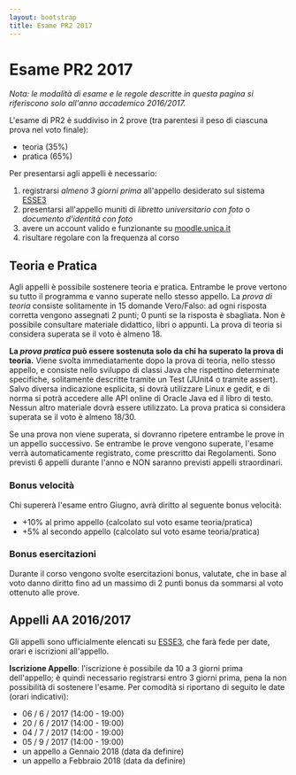 ```yaml
---
layout: bootstrap
title: Esame PR2 2017
---
```


Esame PR2 2017
==============

_Nota: le modalità di esame e le regole descritte in questa pagina si riferiscono solo all'anno accademico 2016/2017._

L'esame di PR2 è suddiviso in 2 prove (tra parentesi il peso di ciascuna prova nel voto finale):

 - teoria (35%)
 - pratica (65%)

Per presentarsi agli appelli è necessario:
 1. registrarsi *almeno 3 giorni prima* all'appello desiderato sul sistema [ESSE3](https://webstudenti.unica.it/)
 2. presentarsi all'appello muniti di _libretto universitario con foto_ o _documento d'identità con foto_
 3. avere un account valido e funzionante su [moodle.unica.it](http://moodle.unica.it)
 4. risultare regolare con la frequenza al corso 

Teoria e Pratica
----------------
Agli appelli è possibile sostenere teoria e pratica. Entrambe le prove vertono su tutto il programma e vanno superate nello stesso appello.
La _prova di teoria_ consiste solitamente in 15 domande Vero/Falso: ad ogni risposta corretta vengono assegnati 2 punti; 0 punti se la risposta è sbagliata. 
Non è possibile consultare materiale didattico, libri o appunti.
La prova di teoria si considera superata se il voto è almeno 18.

**La _prova pratica_ può essere sostenuta solo da chi ha superato la prova di teoria.** 
Viene svolta immediatamente dopo la prova di teoria, nello stesso appello, e consiste nello sviluppo di classi Java che rispettino determinate specifiche, solitamente descritte tramite un Test (JUnit4 o tramite assert). 
Salvo diversa indicazione esplicita, si dovrà utilizzare Linux e gedit, e di norma si potrà accedere alle API online di Oracle Java ed il libro di testo.
Nessun altro materiale dovrà essere utilizzato.
La prova pratica si considera superata se il voto è almeno 18/30.

Se una prova non viene superata, si dovranno ripetere entrambe le prove in un appello successivo. 
Se entrambe le prove vengono superate, l'esame verrà automaticamente registrato, come prescritto dai Regolamenti.
Sono previsti 6 appelli durante l'anno e NON saranno previsti appelli straordinari.


### Bonus velocità
Chi supererà l'esame entro Giugno, avrà diritto al seguente bonus velocità:
 -  +10% al primo appello (calcolato sul voto esame teoria/pratica)
 -  +5% al secondo appello (calcolato sul voto esame teoria/pratica)
 
### Bonus esercitazioni
Durante il corso vengono svolte esercitazioni bonus, valutate, che in base al voto danno diritto fino ad un massimo di 2 punti bonus da sommarsi al voto ottenuto alle prove.

Appelli AA 2016/2017
--------------------
Gli appelli sono ufficialmente elencati su [ESSE3](https://webstudenti.unica.it/), che farà fede per date, orari e iscrizioni all'appello.

**Iscrizione Appello**: l'iscrizione è possibile da 10 a 3 giorni prima dell'appello; è quindi necessario registrarsi entro 3 giorni prima, pena la non possibilità di sostenere l'esame.
Per comodità si riportano di seguito le date (orari indicativi):

 - 06 / 6 / 2017 (14:00 - 19:00)
 - 20 / 6 / 2017 (14:00 - 19:00)
 - 04 / 7 / 2017 (14:00 - 19:00)
 - 05 / 9 / 2017 (14:00 - 19:00)
 - un appello a Gennaio 2018 (data da definire)
 - un appello a Febbraio 2018 (data da definire)
 
